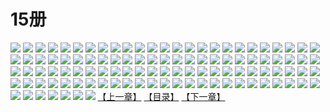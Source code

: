 # 15册
![](https://mao.mhtupian.com/uploads/img/7563/111244/1.jpg)
![](https://mao.mhtupian.com/uploads/img/7563/111244/2.jpg)
![](https://mao.mhtupian.com/uploads/img/7563/111244/3.jpg)
![](https://mao.mhtupian.com/uploads/img/7563/111244/4.jpg)
![](https://mao.mhtupian.com/uploads/img/7563/111244/5.jpg)
![](https://mao.mhtupian.com/uploads/img/7563/111244/6.jpg)
![](https://mao.mhtupian.com/uploads/img/7563/111244/7.jpg)
![](https://mao.mhtupian.com/uploads/img/7563/111244/8.jpg)
![](https://mao.mhtupian.com/uploads/img/7563/111244/9.jpg)
![](https://mao.mhtupian.com/uploads/img/7563/111244/10.jpg)
![](https://mao.mhtupian.com/uploads/img/7563/111244/11.jpg)
![](https://mao.mhtupian.com/uploads/img/7563/111244/12.jpg)
![](https://mao.mhtupian.com/uploads/img/7563/111244/13.jpg)
![](https://mao.mhtupian.com/uploads/img/7563/111244/14.jpg)
![](https://mao.mhtupian.com/uploads/img/7563/111244/15.jpg)
![](https://mao.mhtupian.com/uploads/img/7563/111244/16.jpg)
![](https://mao.mhtupian.com/uploads/img/7563/111244/17.jpg)
![](https://mao.mhtupian.com/uploads/img/7563/111244/18.jpg)
![](https://mao.mhtupian.com/uploads/img/7563/111244/19.jpg)
![](https://mao.mhtupian.com/uploads/img/7563/111244/20.jpg)
![](https://mao.mhtupian.com/uploads/img/7563/111244/21.jpg)
![](https://mao.mhtupian.com/uploads/img/7563/111244/22.jpg)
![](https://mao.mhtupian.com/uploads/img/7563/111244/23.jpg)
![](https://mao.mhtupian.com/uploads/img/7563/111244/24.jpg)
![](https://mao.mhtupian.com/uploads/img/7563/111244/25.jpg)
![](https://mao.mhtupian.com/uploads/img/7563/111244/26.jpg)
![](https://mao.mhtupian.com/uploads/img/7563/111244/27.jpg)
![](https://mao.mhtupian.com/uploads/img/7563/111244/28.jpg)
![](https://mao.mhtupian.com/uploads/img/7563/111244/29.jpg)
![](https://mao.mhtupian.com/uploads/img/7563/111244/30.jpg)
![](https://mao.mhtupian.com/uploads/img/7563/111244/31.jpg)
![](https://mao.mhtupian.com/uploads/img/7563/111244/32.jpg)
![](https://mao.mhtupian.com/uploads/img/7563/111244/33.jpg)
![](https://mao.mhtupian.com/uploads/img/7563/111244/34.jpg)
![](https://mao.mhtupian.com/uploads/img/7563/111244/35.jpg)
![](https://mao.mhtupian.com/uploads/img/7563/111244/36.jpg)
![](https://mao.mhtupian.com/uploads/img/7563/111244/37.jpg)
![](https://mao.mhtupian.com/uploads/img/7563/111244/38.jpg)
![](https://mao.mhtupian.com/uploads/img/7563/111244/39.jpg)
![](https://mao.mhtupian.com/uploads/img/7563/111244/40.jpg)
![](https://mao.mhtupian.com/uploads/img/7563/111244/41.jpg)
![](https://mao.mhtupian.com/uploads/img/7563/111244/42.jpg)
![](https://mao.mhtupian.com/uploads/img/7563/111244/43.jpg)
![](https://mao.mhtupian.com/uploads/img/7563/111244/44.jpg)
![](https://mao.mhtupian.com/uploads/img/7563/111244/45.jpg)
![](https://mao.mhtupian.com/uploads/img/7563/111244/46.jpg)
![](https://mao.mhtupian.com/uploads/img/7563/111244/47.jpg)
![](https://mao.mhtupian.com/uploads/img/7563/111244/48.jpg)
![](https://mao.mhtupian.com/uploads/img/7563/111244/49.jpg)
![](https://mao.mhtupian.com/uploads/img/7563/111244/50.jpg)
![](https://mao.mhtupian.com/uploads/img/7563/111244/51.jpg)
![](https://mao.mhtupian.com/uploads/img/7563/111244/52.jpg)
![](https://mao.mhtupian.com/uploads/img/7563/111244/53.jpg)
![](https://mao.mhtupian.com/uploads/img/7563/111244/54.jpg)
![](https://mao.mhtupian.com/uploads/img/7563/111244/55.jpg)
![](https://mao.mhtupian.com/uploads/img/7563/111244/56.jpg)
![](https://mao.mhtupian.com/uploads/img/7563/111244/57.jpg)
![](https://mao.mhtupian.com/uploads/img/7563/111244/58.jpg)
![](https://mao.mhtupian.com/uploads/img/7563/111244/59.jpg)
![](https://mao.mhtupian.com/uploads/img/7563/111244/60.jpg)
![](https://mao.mhtupian.com/uploads/img/7563/111244/61.jpg)
![](https://mao.mhtupian.com/uploads/img/7563/111244/62.jpg)
![](https://mao.mhtupian.com/uploads/img/7563/111244/63.jpg)
![](https://mao.mhtupian.com/uploads/img/7563/111244/64.jpg)
![](https://mao.mhtupian.com/uploads/img/7563/111244/65.jpg)
![](https://mao.mhtupian.com/uploads/img/7563/111244/66.jpg)
![](https://mao.mhtupian.com/uploads/img/7563/111244/67.jpg)
![](https://mao.mhtupian.com/uploads/img/7563/111244/68.jpg)
![](https://mao.mhtupian.com/uploads/img/7563/111244/69.jpg)
![](https://mao.mhtupian.com/uploads/img/7563/111244/70.jpg)
![](https://mao.mhtupian.com/uploads/img/7563/111244/71.jpg)
![](https://mao.mhtupian.com/uploads/img/7563/111244/72.jpg)
![](https://mao.mhtupian.com/uploads/img/7563/111244/73.jpg)
![](https://mao.mhtupian.com/uploads/img/7563/111244/74.jpg)
![](https://mao.mhtupian.com/uploads/img/7563/111244/75.jpg)
![](https://mao.mhtupian.com/uploads/img/7563/111244/76.jpg)
![](https://mao.mhtupian.com/uploads/img/7563/111244/77.jpg)
![](https://mao.mhtupian.com/uploads/img/7563/111244/78.jpg)
![](https://mao.mhtupian.com/uploads/img/7563/111244/79.jpg)
![](https://mao.mhtupian.com/uploads/img/7563/111244/80.jpg)
![](https://mao.mhtupian.com/uploads/img/7563/111244/81.jpg)
![](https://mao.mhtupian.com/uploads/img/7563/111244/82.jpg)
![](https://mao.mhtupian.com/uploads/img/7563/111244/83.jpg)
![](https://mao.mhtupian.com/uploads/img/7563/111244/84.jpg)
![](https://mao.mhtupian.com/uploads/img/7563/111244/85.jpg)
![](https://mao.mhtupian.com/uploads/img/7563/111244/86.jpg)
![](https://mao.mhtupian.com/uploads/img/7563/111244/87.jpg)
![](https://mao.mhtupian.com/uploads/img/7563/111244/88.jpg)
![](https://mao.mhtupian.com/uploads/img/7563/111244/89.jpg)
![](https://mao.mhtupian.com/uploads/img/7563/111244/90.jpg)
![](https://mao.mhtupian.com/uploads/img/7563/111244/91.jpg)
![](https://mao.mhtupian.com/uploads/img/7563/111244/92.jpg)
![](https://mao.mhtupian.com/uploads/img/7563/111244/93.jpg)
![](https://mao.mhtupian.com/uploads/img/7563/111244/94.jpg)
![](https://mao.mhtupian.com/uploads/img/7563/111244/95.jpg)
![](https://mao.mhtupian.com/uploads/img/7563/111244/96.jpg)
![](https://mao.mhtupian.com/uploads/img/7563/111244/97.jpg)
![](https://mao.mhtupian.com/uploads/img/7563/111244/98.jpg)
![](https://mao.mhtupian.com/uploads/img/7563/111244/99.jpg)
![](https://mao.mhtupian.com/uploads/img/7563/111244/100.jpg)
![](https://mao.mhtupian.com/uploads/img/7563/111244/101.jpg)
![](https://mao.mhtupian.com/uploads/img/7563/111244/102.jpg)
![](https://mao.mhtupian.com/uploads/img/7563/111244/103.jpg)
![](https://mao.mhtupian.com/uploads/img/7563/111244/104.jpg)
![](https://mao.mhtupian.com/uploads/img/7563/111244/105.jpg)
![](https://mao.mhtupian.com/uploads/img/7563/111244/106.jpg)
![](https://mao.mhtupian.com/uploads/img/7563/111244/107.jpg)
[【上一章】](./166.md)
[【目录】](./READMD.md)
[【下一章】](./168.md)
